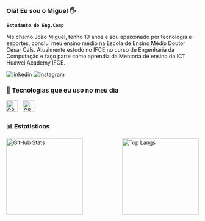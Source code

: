 ### Olá! Eu sou o Miguel 🖐️

**`Estudante de Eng.Comp`**

Me chamo João Miguel, tenho 19 anos e sou apaixonado por tecnologia e esportes, concluí meu ensino médio na Escola de Ensino Médio Doutor César Cals. Atualmente estudo no IFCE no curso de Engenharia da Computação e faço parte como aprendiz da Mentoria de ensino da ICT Huawei Academy IFCE.

[![linkedin](https://img.shields.io/badge/LinkedIn-0077B5?style=for-the-badge&logo=linkedin&logoColor=white)](https://www.linkedin.com/in/joão-miguel-nascimento-monteiro-23353a21a)
[![instagram](https://img.shields.io/badge/Instagram-E4405F?style=for-the-badge&logo=instagram&logoColor=white)](https://www.instagram.com/joaomiguel_33/)

### 🤖 Tecnologias que eu uso no meu dia

<img 
align="left"
alt="CSS"
title="CSS"
width="30px"
style="padding-right: 10px;"
src="https://cdn.jsdelivr.net/gh/devicons/devicon@latest/icons/python/python-original.svg" />

<img 
align="left"
alt="CSS"
title="CSS"
width="30px"
style="padding-right: 10px;"
src="https://cdn.jsdelivr.net/gh/devicons/devicon@latest/icons/c/c-original.svg" />

<br/>
<br/>

### 📊 Estatisticas

<div style="display: flex; justify-content: space-between; align-items: center;">
  <img 
    alt="GitHub Stats" 
    height="200" 
    src="https://github-readme-stats.vercel.app/api?username=JoaoMiguel33&show_icons=true&theme=tokyonight&include_all_commits=true&locale=pt-br" 
    style="margin-right: 10px;"
  />
  <img 
    alt="Top Langs" 
    height="200" 
    src="https://github-readme-stats.vercel.app/api/top-langs/?username=JoaoMiguel33&theme=tokyonight&layout=compact&custom_title=Tecnologias&langs_count=9" 
  />
</div>
